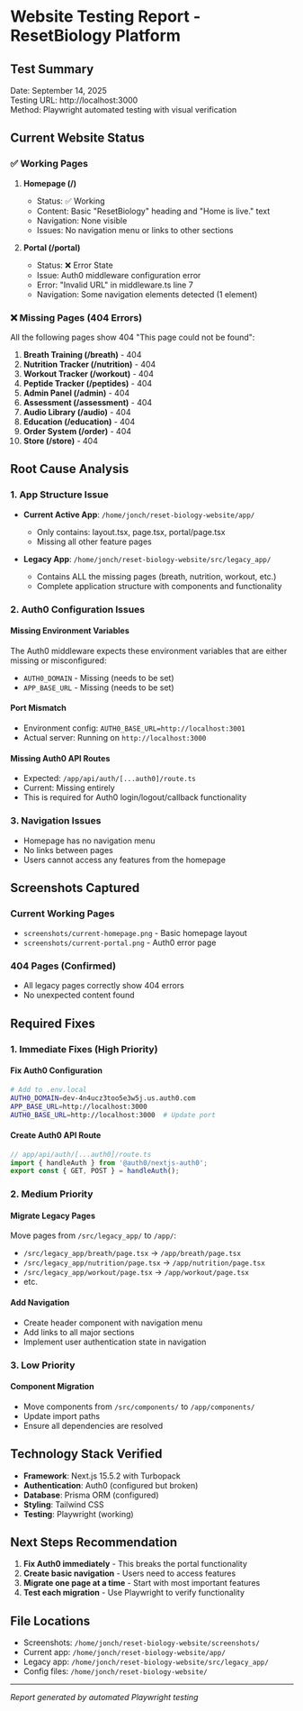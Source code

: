 # Website Testing Report - ResetBiology Platform

## Test Summary
Date: September 14, 2025  
Testing URL: http://localhost:3000  
Method: Playwright automated testing with visual verification

## Current Website Status

### ✅ Working Pages
1. **Homepage (/)** 
   - Status: ✅ Working
   - Content: Basic "ResetBiology" heading and "Home is live." text
   - Navigation: None visible
   - Issues: No navigation menu or links to other sections

2. **Portal (/portal)**
   - Status: ❌ Error State
   - Issue: Auth0 middleware configuration error
   - Error: "Invalid URL" in middleware.ts line 7
   - Navigation: Some navigation elements detected (1 element)

### ❌ Missing Pages (404 Errors)
All the following pages show 404 "This page could not be found":

1. **Breath Training (/breath)** - 404
2. **Nutrition Tracker (/nutrition)** - 404  
3. **Workout Tracker (/workout)** - 404
4. **Peptide Tracker (/peptides)** - 404
5. **Admin Panel (/admin)** - 404
6. **Assessment (/assessment)** - 404
7. **Audio Library (/audio)** - 404
8. **Education (/education)** - 404
9. **Order System (/order)** - 404
10. **Store (/store)** - 404

## Root Cause Analysis

### 1. App Structure Issue
- **Current Active App**: `/home/jonch/reset-biology-website/app/`
  - Only contains: layout.tsx, page.tsx, portal/page.tsx
  - Missing all other feature pages

- **Legacy App**: `/home/jonch/reset-biology-website/src/legacy_app/`  
  - Contains ALL the missing pages (breath, nutrition, workout, etc.)
  - Complete application structure with components and functionality

### 2. Auth0 Configuration Issues

#### Missing Environment Variables
The Auth0 middleware expects these environment variables that are either missing or misconfigured:
- `AUTH0_DOMAIN` - Missing (needs to be set)
- `APP_BASE_URL` - Missing (needs to be set)

#### Port Mismatch
- Environment config: `AUTH0_BASE_URL=http://localhost:3001`
- Actual server: Running on `http://localhost:3000`

#### Missing Auth0 API Routes
- Expected: `/app/api/auth/[...auth0]/route.ts`
- Current: Missing entirely
- This is required for Auth0 login/logout/callback functionality

### 3. Navigation Issues
- Homepage has no navigation menu
- No links between pages
- Users cannot access any features from the homepage

## Screenshots Captured

### Current Working Pages
- `screenshots/current-homepage.png` - Basic homepage layout
- `screenshots/current-portal.png` - Auth0 error page

### 404 Pages (Confirmed)
- All legacy pages correctly show 404 errors
- No unexpected content found

## Required Fixes

### 1. Immediate Fixes (High Priority)

#### Fix Auth0 Configuration
```bash
# Add to .env.local
AUTH0_DOMAIN=dev-4n4ucz3too5e3w5j.us.auth0.com
APP_BASE_URL=http://localhost:3000
AUTH0_BASE_URL=http://localhost:3000  # Update port
```

#### Create Auth0 API Route
```typescript
// app/api/auth/[...auth0]/route.ts
import { handleAuth } from '@auth0/nextjs-auth0';
export const { GET, POST } = handleAuth();
```

### 2. Medium Priority

#### Migrate Legacy Pages
Move pages from `/src/legacy_app/` to `/app/`:
- `/src/legacy_app/breath/page.tsx` → `/app/breath/page.tsx`
- `/src/legacy_app/nutrition/page.tsx` → `/app/nutrition/page.tsx`
- `/src/legacy_app/workout/page.tsx` → `/app/workout/page.tsx`
- etc.

#### Add Navigation
- Create header component with navigation menu
- Add links to all major sections
- Implement user authentication state in navigation

### 3. Low Priority

#### Component Migration
- Move components from `/src/components/` to `/app/components/`
- Update import paths
- Ensure all dependencies are resolved

## Technology Stack Verified
- **Framework**: Next.js 15.5.2 with Turbopack
- **Authentication**: Auth0 (configured but broken)
- **Database**: Prisma ORM (configured)
- **Styling**: Tailwind CSS
- **Testing**: Playwright (working)

## Next Steps Recommendation

1. **Fix Auth0 immediately** - This breaks the portal functionality
2. **Create basic navigation** - Users need to access features
3. **Migrate one page at a time** - Start with most important features
4. **Test each migration** - Use Playwright to verify functionality

## File Locations
- Screenshots: `/home/jonch/reset-biology-website/screenshots/`
- Current app: `/home/jonch/reset-biology-website/app/`
- Legacy app: `/home/jonch/reset-biology-website/src/legacy_app/`
- Config files: `/home/jonch/reset-biology-website/`

---
*Report generated by automated Playwright testing*